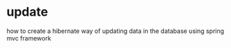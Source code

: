 # update
how to  create a hibernate  way of updating data in the database using spring  mvc framework
